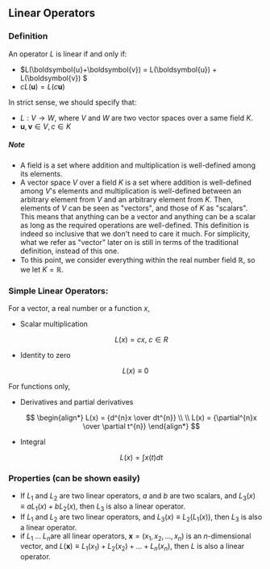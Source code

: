 ## Linear Operators

### Definition

An operator $L$ is linear if and only if:

* $L(\boldsymbol{u}+\boldsymbol{v}) = L(\boldsymbol{u}) + L(\boldsymbol{v}) $
* $cL(\boldsymbol{u}) = L(c\boldsymbol{u})$

In strict sense, we should specify that:

* $L: V \rightarrow W$, where $V$ and $W$ are two vector spaces over a same field $K$.
* $\boldsymbol{u}, \boldsymbol{v} \in  V, c \in K$

##### Note

* A field is a set where addition and multiplication is well-defined among its elements.
* A vector space $V$ over a field $K$ is a set where addition is well-defined among $V$'s elements and multiplication is well-defined between an arbitrary element from $V$ and an arbitrary element from $K$. Then, elements of $V$ can be seen as "vectors", and those of $K$ as "scalars". This means that anything can be a vector and anything can be a scalar as long as the required operations are well-defined. This definition is indeed so inclusive that we don't need to care it much. For simplicity, what we refer as "vector" later on is still in terms of the traditional definition, instead of this one.
* To this point, we consider everything within the real number field $\mathbb{R}$, so we let $K = \mathbb{R}$.

### Simple Linear Operators:

For a vector, a real number or a function $x$,

* Scalar multiplication
  
  $$
  L(x) = cx,\;c\in R
  $$

* Identity to zero

$$
L(x) \equiv 0
$$

For functions only,

* Derivatives and partial derivatives
  
  $$
  \begin{align*}
L(x) = {d^{n}x \over dt^{n}} \\
\\
L(x) = {\partial^{n}x \over \partial t^{n}}
\end{align*}
  $$

* Integral
  
  $$
  L(x) = \int x(t) dt
  $$

### Properties (can be shown easily)

* If $L_{1}$ and $L_{2}$ are two linear operators, $a$ and $b$ are two scalars, and $L_{3}(x) \equiv aL_{1}(x) + bL_{2}(x)$, then $L_{3}$ is also a linear operator.
* If $L_{1}$ and $L_{2}$ are two linear operators, and $L_{3}(x) \equiv L_{2}(L_{1}(x))$, then $L_{3}$ is also a linear operator.
* if $L_{1}\;...\;L_{n}$are all linear operators, $\boldsymbol{x} = (x_{1},x_{2},...,x_{n})$ is an $n$-dimensional vector, and $L(\boldsymbol{x}) \equiv L_{1}(x_{1}) + L_{2}(x_{2}) + ... + L_{n}(x_{n})$, then $L$ is also a linear operator.
